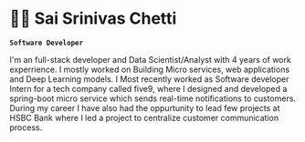 # 🏄‍♂️ Sai Srinivas Chetti

**`Software Developer`**

I'm an full-stack developer and Data Scientist/Analyst with 4 years of work experrience. I mostly worked on Building Micro services, web applications and Deep Learning models. I Most recently worked as Software developer Intern for a tech company called five9, where I designed and developed a spring-boot micro service which sends real-time notifications to customers. During my career I have also had the oppurtunity to lead few projects at HSBC Bank where I led a project to centralize customer communication process.
